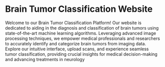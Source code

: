 
# Brain Tumor Classification Website

Welcome to our Brain Tumor Classification Platform! Our website is dedicated to aiding in the diagnosis and classification of brain tumors using state-of-the-art machine learning algorithms. Leveraging advanced image processing techniques, we empower medical professionals and researchers to accurately identify and categorize brain tumors from imaging data. Explore our intuitive interface, upload scans, and experience seamless tumor classification, providing crucial insights for medical decision-making and advancing treatments in neurology







